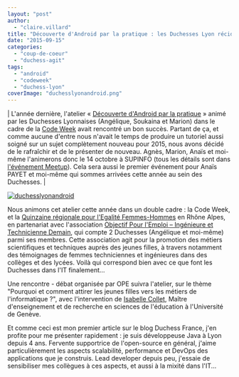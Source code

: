 ```yaml
---
layout: "post"
author: 
  - "claire.villard"
title: "Découverte d'Android par la pratique : les Duchesses Lyon récidivent !"
date: "2015-09-15"
categories: 
  - "coup-de-coeur"
  - "duchess-agit"
tags: 
  - "android"
  - "codeweek"
  - "duchess-lyon"
coverImage: "duchesslyonandroid.png"
---
```


| L'année dernière, l'atelier « [Découverte d'Android par la pratique](http://www.duchess-france.org/duchess-lyon-sagrandit-et-propose-son-premier-evenement/) » animé par les Duchesses Lyonnaises (Angélique, Soukaina et Marion) dans le cadre de la [Code Week](http://www.codeweekfrance.org/) avait rencontré un bon succès. Partant de ça, et comme aucune d'entre nous n'avait le temps de produire un tutoriel aussi soigné sur un sujet complètement nouveau pour 2015, nous avons décidé de le rafraîchir et de le présenter de nouveau. Agnès, Marion, Anaïs et moi-même l'animerons donc le 14 octobre à SUPINFO (tous les détails sont dans [l'événement Meetup](http://www.meetup.com/fr/Duchess-France-Meetup/events/225167099/)). Cela sera aussi le premier événement pour Anaïs PAYET et moi-même qui sommes arrivées cette année au sein des Duchesses. |

[![duchesslyonandroid](/assets/2015/09/2015-09-15-decouverte-dandroid-pratique-duchess-lyon-recidivent/duchesslyonandroid-300x150.png)](/assets/2015/09/2015-09-15-decouverte-dandroid-pratique-duchess-lyon-recidivent/duchesslyonandroid.png)

Nous animons cet atelier cette année dans un double cadre : la Code Week, et la [Quinzaine régionale pour l'Egalité Femmes-Hommes](http://www.rhonealpes.fr/615-developpement-durable-egalite-hommes-femmes.htm) en Rhône Alpes, en partenariat avec l'association [Objectif Pour l'Emploi – Ingénieure et Technicienne Demain](http://objectif-pour-emploi.fr/itd/), qui compte 2 Duchesses (Angélique et moi-même) parmi ses membres. Cette association agit pour la promotion des métiers scientifiques et techniques auprès des jeunes filles, à travers notamment des témoignages de femmes techniciennes et ingénieures dans des collèges et des lycées. Voilà qui correspond bien avec ce que font les Duchesses dans l'IT finalement…

Une rencontre - débat organisée par OPE suivra l'atelier, sur le thème "Pourquoi et comment attirer les jeunes filles vers les métiers de l'informatique ?", avec l'intervention de [Isabelle Collet](http://www.isabelle-collet.net/isabelle.collet/Bienvenue.html), Maître d'enseignement et de recherche en sciences de l'éducation à l'Université de Genève.

Et comme ceci est mon premier article sur le blog Duchess France, j'en profite pour me présenter rapidement : je suis développeuse Java à Lyon depuis 4 ans. Fervente supportrice de l'open-source en général, j'aime particulièrement les aspects scalabilité, performance et DevOps des applications que je construis. Lead developer depuis peu, j'essaie de sensibiliser mes collègues à ces aspects, et aussi à la mixité dans l'IT...
